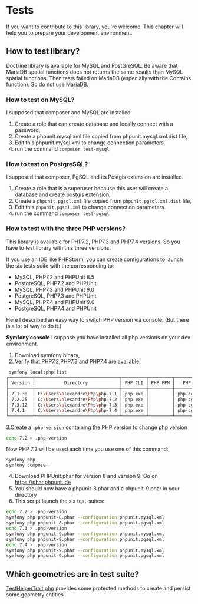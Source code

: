 # Tests

If you want to contribute to this library, you're welcome. This chapter will help you to prepare your development 
environment.

## How to test library?

Doctrine library is available for MySQL and PostGreSQL. Be aware that MariaDB spatial functions does not returns the
same results than MySQL spatial functions. Then tests failed on MariaDB (especially with the Contains function). So do 
not use MariaDB.

### How to test on MySQL?
I supposed that composer and MySQL are installed. 
1. Create a role that can create database and locally connect with a password,
2. Create a phpunit.mysql.xml file copied from phpunit.mysql.xml.dist file,
3. Edit this phpunit.mysql.xml to change connection parameters.
4. run the command `composer test-mysql` 

### How to test on PostgreSQL?
I supposed that composer, PgSQL and its Postgis extension are installed. 
1. Create a role that is a superuser because this user will create a database and create postgis extension,
2. Create a `phpunit.pgsql.xml` file copied from `phpunit.pgsql.xml.dist` file,
3. Edit this `phpunit.pgsql.xml` to change connection parameters.
4. run the command `composer test-pgsql`

### How to test with the three PHP versions?
This library is available for PHP7.2, PHP7.3 and PHP7.4 versions.
So you have to test library with this three versions.

If you use an IDE like PHPStorm, you can create configurations to launch the six tests suite with the corresponding to:
* MySQL, PHP7.2 and PHPUnit 8.5
* PostgreSQL, PHP7.2 and PHPUnit 
* MySQL, PHP7.3 and PHPUnit 9.0
* PostgreSQL, PHP7.3 and PHPUnit 
* MySQL, PHP7.4 and PHPUnit 9.0
* PostgreSQL, PHP7.4 and PHPUnit 

Here I described an easy way to switch PHP version via console. (But there is a lot of way to do it.)

**Symfony console**
I suppose you have installed all php versions on your dev environment.
1. Download symfony binary,
2. Verify that PHP7.2,PHP7.3 and PHP7.4 are available:
```bash
 symfony local:php:list
┌─────────┬────────────────────────────────┬─────────┬─────────┬─────────────┬─────────┬─────────┐
│ Version │           Directory            │ PHP CLI │ PHP FPM │   PHP CGI   │ Server  │ System? │
├─────────┼────────────────────────────────┼─────────┼─────────┼─────────────┼─────────┼─────────┤
│ 7.1.30  │ C:\Users\alexandre\Php\php-7.1 │ php.exe │         │ php-cgi.exe │ PHP CGI │         │
│ 7.2.25  │ C:\Users\alexandre\Php\php-7.2 │ php.exe │         │ php-cgi.exe │ PHP CGI │         │
│ 7.3.12  │ C:\Users\alexandre\Php\php-7.3 │ php.exe │         │ php-cgi.exe │ PHP CGI │         │
│ 7.4.1   │ C:\Users\alexandre\Php\php-7.4 │ php.exe │         │ php-cgi.exe │ PHP CGI │ *       │
└─────────┴────────────────────────────────┴─────────┴─────────┴─────────────┴─────────┴─────────┘
```
3.Create a `.php-version` containing the PHP version to change php version 
```bash
echo 7.2 > .php-version 
```
Now PHP 7.2 will be used each time you use one of this command:
```
symfony php
symfony composer
``` 
4. Download PHPUnit.phar for version 8 and version 9: Go on https://phar.phpunit.de
5. You should now have a phpunit-8.phar and a phpunit-9.phar in your directory
5. This script launch the six test-suites:
```bash
echo 7.2 > .php-version
symfony php phpunit-8.phar --configuration phpunit.mysql.xml 
symfony php phpunit-8.phar --configuration phpunit.pgsql.xml 
echo 7.3 > .php-version
symfony php phpunit-9.phar --configuration phpunit.mysql.xml 
symfony php phpunit-9.phar --configuration phpunit.pgsql.xml 
echo 7.4 > .php-version
symfony php phpunit-9.phar --configuration phpunit.mysql.xml 
symfony php phpunit-9.phar --configuration phpunit.pgsql.xml 
```

## Which geometries are in test suite?

[TestHelperTrait.php](../tests/CrEOF/Spatial/Tests/TestHelperTrait.php) provides some protected methods to create 
and persist some geometry entities.
